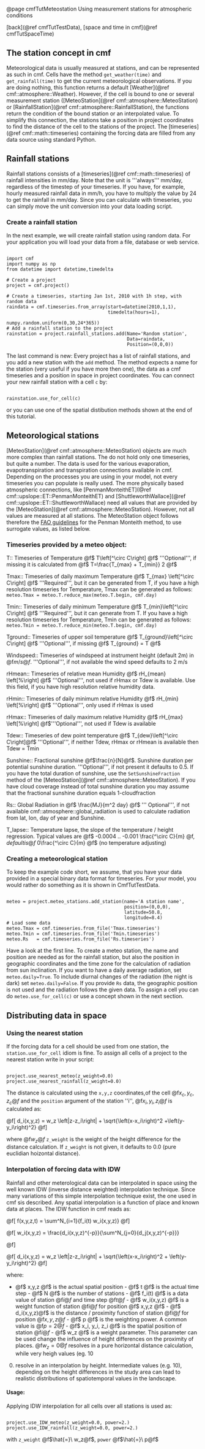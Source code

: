 @page cmfTutMeteostation Using measurement stations for atmospheric conditions

[back](@ref cmfTutTestData), [space and time in
cmf](@ref cmfTutSpaceTime)


## The station concept in cmf

Meteorological data is usually measured at stations, and can be
represented as such in cmf. Cells have the method `get_weather(time)`
and `get_rainfall(time)` to get the current meteorological
observations. If you are doing nothing, this function returns a default
[Weather](@ref cmf::atmosphere::Weather). However, if the cell is
bound to one or several measurement station
([MeteoStation](@ref cmf::atmosphere::MeteoStation) or
[RainfallStation](@ref cmf::atmosphere::RainfallStation), the
functions return the condition of the bound station or an interpolated
value. To simplify this connection, the stations take a position in
project coordinates to find the distance of the cell to the stations of
the project. The [timeseries](@ref cmf::math::timeseries) containing
the forcing data are filled from any data source using standard Python.

## Rainfall stations

Rainfall stations consists of a
[timeseries](@ref cmf::math::timeseries) of rainfall intensities in
mm/day. Note that the unit is '''always''' mm/day, regardless of the
timestep of your timeseries. If you have, for example, hourly measured
rainfall data in mm/h, you have to multiply the value by 24 to get the
rainfall in mm/day. Since you can calculate with timeseries, you can
simply move the unit conversion into your data loading script.

### Create a rainfall station

In the next example, we will create rainfall station using random data.
For your application you will load your data from a file, database or
web service.

~~~~~~~~~~~~~{.py}

import cmf
import numpy as np
from datetime import datetime,timedelta

# Create a project
project = cmf.project()

# Create a timeseries, starting Jan 1st, 2010 with 1h step, with random data
raindata = cmf.timeseries.from_array(start=datetime(2010,1,1),
                                     timedelta(hours=1),
                                     numpy.random.uniform(0,30,24*365))
# Add a rainfall station to the project
rainstation = project.rainfall_stations.add(Name='Random station', 
                                            Data=raindata,
                                            Position=(0,0,0))
~~~~~~~~~~~~~

The last command is new: Every project has a list of rainfall stations,
and you add a new station with the `add` method. The method expects a
name for the station (very useful if you have more then one), the data
as a cmf timeseries and a position in space in project coordinates. You
can connect your new rainfall station with a cell `c` by:

~~~~~~~~~~~~~{.py}

rainstation.use_for_cell(c)
~~~~~~~~~~~~~

or you can use one of the spatial distibution methods shown at the end
of this tutorial.

## Meteorological stations

[MeteoStation](@ref cmf::atmosphere::MeteoStation) objects are much
more complex than rainfall stations. The do not hold only one
timeseries, but quite a number. The data is used for the various
evaporation, evapotranspiration and transpiration connections available
in cmf. Depending on the processes you are using in your model, not
every timeseries you can populate is really used. The more physically
based atmospheric connections, like
[PenmanMonteithET](@ref cmf::upslope::ET::PenmanMonteithET) and
[ShuttleworthWallace](@ref cmf::upslope::ET::ShuttleworthWallace) need
all values that are provided by the
[MeteoStation](@ref cmf::atmosphere::MeteoStation). However, not all
values are measured at all stations. The MeteoStation object follows
therefore the [FAO
guidelines](http://www.fao.org/docrep/x0490e/x0490e00.htm) for the
Penman Monteith method, to use surrogate values, as listed below.

### Timeseries provided by a meteo object:

T:: Timeseries of Temperature @f$ T\left[^\circ C\right] @f$
'''Optional''', if missing it is calculated from @f$ T=\frac{T_{max} +
T_{min}} 2 @f$

Tmax:: Timeseries of daily maximum Temperature @f$ T_{max}
\left[^\circ C\right] @f$ '''Required''', but it can be generated
from T, if you have a high resolution timeseries for Temperature, Tmax
can be generated as follows: `meteo.Tmax =
meteo.T.reduce_max(meteo.T.begin, cmf.day)`

Tmin:: Timeseries of daily minimum Temperature @f$
T_{min}\left[^\circ C\right] @f$ '''Required''', but it can generate
from T. If you have a high resolution timeseries for Temperature, Tmin
can be generated as follows: `meteo.Tmin =
meteo.T.reduce_min(meteo.T.begin, cmf.day)`

Tground:: Timeseries of upper soil temperature @f$
T_{ground}\left[^\circ C\right] @f$ '''Optional''', if missing @f$
T_{ground} = T @f$

Windspeed:: Timeseries of windspeed at instrument height (default 2m) in
@f$m/s@f$. '''Optional''', if not available the wind speed defaults to
2 m/s

rHmean:: Timeseries of relative mean Humidity @f$ rH_{mean}
\left[\%\right] @f$ '''Optional''', not used if rHmax or Tdew is
available. Use this field, if you have high resolution relative humidity
data.

rHmin:: Timeseries of daily minimum relative Humidity @f$ rH_{min}
\left[\%\right] @f$ '''Optional''', only used if rHmax is used

rHmax:: Timeseries of daily maximum relative Humidity @f$ rH_{max}
\left[\%\right] @f$'''Optional''', not used if Tdew is available

Tdew:: Timeseries of dew point temperature @f$
T_{dew}\left[^\circ C\right]@f$ '''Optional''', if neither Tdew,
rHmax or rHmean is available then Tdew = Tmin

Sunshine:: Fractional sunshine @f$\frac{n}{N}@f$. Sunshine duration
per potential sunshine duration. '''Optional''', if not present it
defaults to 0.5. If you have the total duration of sunshine, use the
`SetSunshineFraction` method of the
[MeteoStation](@ref cmf::atmosphere::MeteoStation). If you have cloud
coverage instead of total sunshine duration you may assume that the
fractional sunshine duration equals 1-cloudfraction

Rs:: Global Radiation in @f$ \frac{MJ}{m^2 day} @f$ ''' Optional''',
if not available cmf::atmosphere::global_radiation is used to calculate
radiation from lat, lon, day of year and Sunshine.

T_lapse:: Temperature lapse, the slope of the temperature / height
regression. Typical values are @f$ -0.0004 .. -0.001 \frac{^\circ C}{m}
@f$, default is @f$ 0\frac{^\circ C}{m} @f$ (no temperature
adjusting)

### Creating a meteorological station

To keep the example code short, we assume, that you have your data
provided in a special binary data format for timeseries. For your model,
you would rather do something as it is shown in CmfTutTestData.

~~~~~~~~~~~~~{.py}

meteo = project.meteo_stations.add_station(name='A station name',
                                           position=(0,0,0),
                                           latitude=50.8,
                                           longitude=8.4)
# Load some data
meteo.Tmax = cmf.timeseries.from_file('Tmax.timeseries')
meteo.Tmin = cmf.timeseries.from_file('Tmin.timeseries')
meteo.Rs   = cmf.timeseries.from_file('Rs.timeseries')
~~~~~~~~~~~~~

Have a look at the first line. To create a meteo station, the name and
position are needed as for the rainfall station, but also the position
in geographic coordinates and the time zone for the calculation of
radiation from sun inclination. If you want to have a daily average
radiation, set `meteo.daily=True`. To include diurnal changes of the
radiation (the night is dark) set `meteo.daily=False`. If you provide
`Rs` data, the geographic position is not used and the radiation
follows the given data. To assign a cell you can do
`meteo.use_for_cell(c)` or use a concept shown in the next section.

## Distributing data in space

### Using the nearest station

If the forcing data for a cell should be used from one station, the
`station.use_for_cell` idiom is fine. To assign all cells of a
project to the nearest station write in your script:

~~~~~~~~~~~~~{.py}

project.use_nearest_meteo(z_weight=0.0)
project.use_nearest_rainfall(z_weight=0.0)
~~~~~~~~~~~~~

The distance is calculated using the `x,y,z` coordinates,of the cell
@f$x_c,y_c,z_c@f$ and the `position` argument of the station ''i'',
@f$x_i,y_i,z_i@f$ is calculated as:


@f[
 d_i(x,y,z) = w_z \left|z-z_i\right| + \sqrt{\left(x-x_i\right)^2 +\left(y-y_i\right)^2} 
@f]

where @f$w_z@f$ `z_weight` is the weight of the height difference
for the distance calculation. If `z_weight` is not given, it defaults
to 0.0 (pure euclidian hoizontal distance).

### Interpolation of forcing data with IDW

Rainfall and other meterological data can be interpolated in space using
the well known IDW (inverse distance weighted) interpolation technique.
Since many variations of this simple interpolation technique exist, the
one used in cmf sis described. Any spatial interpolation is a function
of place and known data at places. The IDW function in cmf reads as:


@f[
 f(x,y,z,t) = \sum^N_{i=1}{f_i(t) w_i(x,y,z)} 
@f]


@f[
 w_i(x,y,z) = \frac{d_i(x,y,z)^{-p}}{\sum^N_{j=0}{d_j(x,y,z)^{-p}}}
  
@f]


@f[
 d_i(x,y,z) = w_z \left|z-z_i\right| + \sqrt{\left(x-x_i\right)^2 + \left(y-y_i\right)^2} 
@f]

where:

- @f$ x,y,z @f$ is the actual spatial position - @f$ t @f$ is the
actual time step - @f$ N @f$ is the number of stations - @f$ f_i(t)
@f$ is a data value of station @f$i@f$ and time step @f$t@f$ - @f$
w_i(x,y,z) @f$ is a weight function of station @f$i@f$ for position
@f$ x,y,z @f$ - @f$ d_i(x,y,z)@f$ is the distance / proximity
function of station @f$i@f$ for position @f$x,y,z@f$ - @f$ p @f$
is the weighting power. A common value is @f$p=2@f$ - @f$ x_i, y_i,
z_i @f$ is the spatial position of station @f$i@f$ - @f$ w_z @f$ is
a weight parameter. This parameter can be used change the influence of
height differences on the proximity of places. @f$w_z=0@f$ resolves in
a pure horizontal distance calculation, while very heigh values (eg. 10
000) resolve in an interpolation by height. Intermediate values (e.g.
10), depending on the height differences in the study area can lead to
realistic distributions of spatiotemporal values in the landscape.

#### Usage:

Applying IDW interpolation for all cells over all stations is used as:

~~~~~~~~~~~~~{.py}

project.use_IDW_meteo(z_weight=0.0, power=2.)
project.use_IDW_rainfall(z_weight=0.0, power=2.)
~~~~~~~~~~~~~

with `z_weight` @f$\hat{=}\ w_z@f$, `power` @f$\hat{=}\ p@f$


